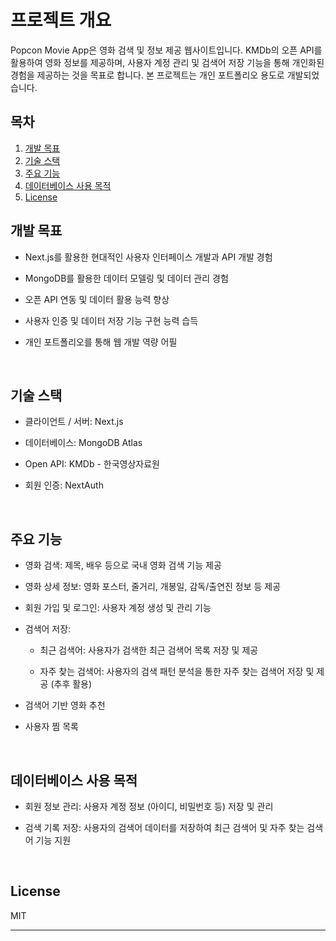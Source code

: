 # 프로젝트 개요

Popcon Movie App은 영화 검색 및 정보 제공 웹사이트입니다. KMDb의 오픈 API를 활용하여 영화 정보를 제공하며, 사용자 계정 관리 및 검색어 저장 기능을 통해 개인화된 경험을 제공하는 것을 목표로 합니다. 본 프로젝트는 개인 포트폴리오 용도로 개발되었습니다.

## 목차

1.  [개발 목표](#개발-목표)
2.  [기술 스택](#기술-스택)
3.  [주요 기능](#주요-기능)
4.  [데이터베이스 사용 목적](#데이터베이스-사용-목적)
5.  [License](#license)

## 개발 목표

- Next.js를 활용한 현대적인 사용자 인터페이스 개발과 API 개발 경험

- MongoDB를 활용한 데이터 모델링 및 데이터 관리 경험

- 오픈 API 연동 및 데이터 활용 능력 향상

- 사용자 인증 및 데이터 저장 기능 구현 능력 습득

- 개인 포트폴리오를 통해 웹 개발 역량 어필

<br />

## 기술 스택

- 클라이언트 / 서버: Next.js

- 데이터베이스: MongoDB Atlas

- Open API: KMDb - 한국영상자료원

- 회원 인증: NextAuth

<br />

## 주요 기능

- 영화 검색: 제목, 배우 등으로 국내 영화 검색 기능 제공

- 영화 상세 정보: 영화 포스터, 줄거리, 개봉일, 감독/출연진 정보 등 제공

- 회원 가입 및 로그인: 사용자 계정 생성 및 관리 기능

- 검색어 저장:

  - 최근 검색어: 사용자가 검색한 최근 검색어 목록 저장 및 제공

  - 자주 찾는 검색어: 사용자의 검색 패턴 분석을 통한 자주 찾는 검색어 저장 및 제공 (추후 활용)

- 검색어 기반 영화 추천

- 사용자 찜 목록

<br />

## 데이터베이스 사용 목적

- 회원 정보 관리: 사용자 계정 정보 (아이디, 비밀번호 등) 저장 및 관리

- 검색 기록 저장: 사용자의 검색어 데이터를 저장하여 최근 검색어 및 자주 찾는 검색어 기능 지원

<br />

## License

MIT

---
